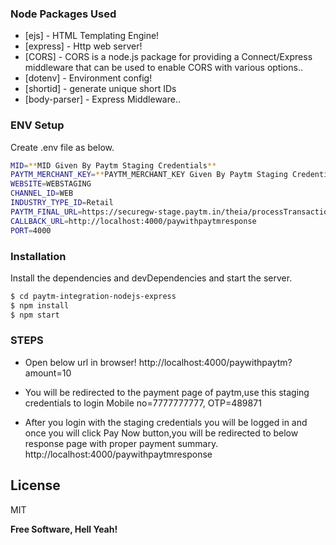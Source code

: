 ### Node Packages Used
* [ejs] - HTML Templating Engine!
* [express] - Http web server!
* [CORS] - CORS is a node.js package for providing a Connect/Express middleware that can be used to enable CORS with various options..
* [dotenv] - Environment config!
* [shortid] - generate unique short IDs
* [body-parser] - Express Middleware..

### ENV Setup
Create .env file as below.

```sh
MID=**MID Given By Paytm Staging Credentials**
PAYTM_MERCHANT_KEY=**PAYTM_MERCHANT_KEY Given By Paytm Staging Credentials**
WEBSITE=WEBSTAGING
CHANNEL_ID=WEB
INDUSTRY_TYPE_ID=Retail
PAYTM_FINAL_URL=https://securegw-stage.paytm.in/theia/processTransaction
CALLBACK_URL=http://localhost:4000/paywithpaytmresponse
PORT=4000
```



### Installation
Install the dependencies and devDependencies and start the server.

```sh
$ cd paytm-integration-nodejs-express
$ npm install
$ npm start
```

### STEPS
* Open below url in browser!
http://localhost:4000/paywithpaytm?amount=10

* You will be redirected to the payment page of paytm,use this staging credentials to login
Mobile no=7777777777,
OTP=489871

* After you login with the staging credentials you will be logged in and once you will click Pay Now button,you will be redirected to below response page with proper payment summary.
http://localhost:4000/paywithpaytmresponse

License
----

MIT


**Free Software, Hell Yeah!**


